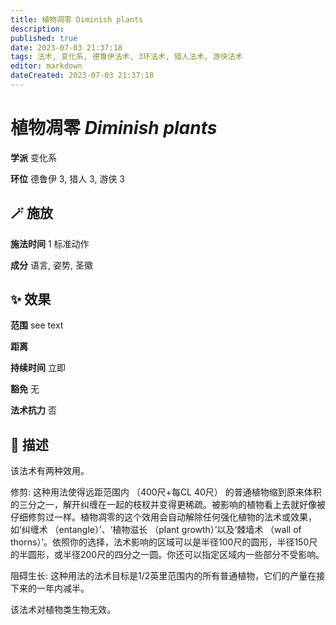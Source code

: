 ```yaml
---
title: 植物凋零 Diminish plants
description: 
published: true
date: 2023-07-03 21:37:18
tags: 法术, 变化系, 德鲁伊法术, 3环法术, 猎人法术, 游侠法术
editor: markdown
dateCreated: 2023-07-03 21:37:18
---
```


# **植物凋零** *Diminish plants*

**学派** 变化系 

**环位** 德鲁伊 3, 猎人 3, 游侠 3

## 🪄 施放

**施法时间** 1 标准动作

**成分** 语言, 姿势, 圣徽

## ✨ 效果  

**范围** see text

**距离**   

**持续时间** 立即 

**豁免** 无

**法术抗力** 否

## 📖 描述

该法术有两种效用。

修剪: 这种用法使得远距范围内 （400尺+每CL 40尺） 的普通植物缩到原来体积的三分之一，解开纠缠在一起的枝杈并变得更稀疏。被影响的植物看上去就好像被仔细修剪过一样。植物凋零的这个效用会自动解除任何强化植物的法术或效果，如‘纠缠术 （entangle）’、‘植物滋长 （plant growth）’以及‘棘墙术 （wall of thorns）’。依照你的选择，法术影响的区域可以是半径100尺的圆形，半径150尺的半圆形，或半径200尺的四分之一圆。你还可以指定区域内一些部分不受影响。

阻碍生长: 这种用法的法术目标是1/2英里范围内的所有普通植物，它们的产量在接下来的一年内减半。

该法术对植物类生物无效。
    